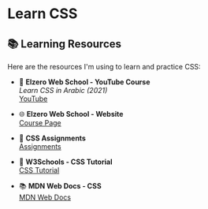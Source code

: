 # Learn CSS

## 📚 Learning Resources

Here are the resources I'm using to learn and practice CSS:

- 🎥 **Elzero Web School - YouTube Course**  
  *Learn CSS in Arabic (2021)*  
  [YouTube](https://www.youtube.com/watch?v=X1ulCwyhCVM&list=PLDoPjvoNmBAzjsz06gkzlSrlev53MGIKe&index=2)

- 🌐 **Elzero Web School - Website**  
  [Course Page](https://elzero.org/category/courses/css-course/)

- 📝 **CSS Assignments**  
  [Assignments](https://elzero.org/category/assignments/css-assignments/)

- 📘 **W3Schools - CSS Tutorial**  
  [CSS Tutorial](https://www.w3schools.com/css/default.asp)

- 📚 **MDN Web Docs - CSS**  
  [MDN Web Docs](https://developer.mozilla.org/en-US/docs/Web/CSS)